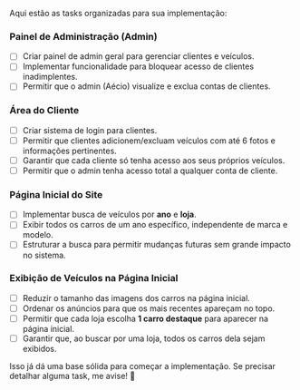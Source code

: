 Aqui estão as tasks organizadas para sua implementação:

### **Painel de Administração (Admin)**

- [ ] Criar painel de admin geral para gerenciar clientes e veículos.
- [ ] Implementar funcionalidade para bloquear acesso de clientes inadimplentes.
- [ ] Permitir que o admin (Aécio) visualize e exclua contas de clientes.

### **Área do Cliente**

- [ ] Criar sistema de login para clientes.
- [ ] Permitir que clientes adicionem/excluam veículos com até 6 fotos e informações pertinentes.
- [ ] Garantir que cada cliente só tenha acesso aos seus próprios veículos.
- [ ] Permitir que o admin tenha acesso total a qualquer conta de cliente.

### **Página Inicial do Site**

- [ ] Implementar busca de veículos por **ano** e **loja**.
- [ ] Exibir todos os carros de um ano específico, independente de marca e modelo.
- [ ] Estruturar a busca para permitir mudanças futuras sem grande impacto no sistema.

### **Exibição de Veículos na Página Inicial**

- [ ] Reduzir o tamanho das imagens dos carros na página inicial.
- [ ] Ordenar os anúncios para que os mais recentes apareçam no topo.
- [ ] Permitir que cada loja escolha **1 carro destaque** para aparecer na página inicial.
- [ ] Garantir que, ao buscar por uma loja, todos os carros dela sejam exibidos.

Isso já dá uma base sólida para começar a implementação. Se precisar detalhar alguma task, me avise! 🚀